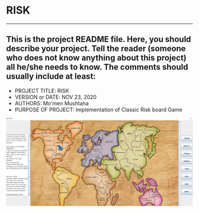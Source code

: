 # RISK

------------------------------------------------------------------------
This is the project README file. Here, you should describe your project.
Tell the reader (someone who does not know anything about this project)
all he/she needs to know. The comments should usually include at least:
------------------------------------------------------------------------

* PROJECT TITLE: RISK
* VERSION or DATE: NOV 23, 2020
* AUTHORS: Mo'men Mushtaha
* PURPOSE OF PROJECT: Implementation of Classic Risk board Game

![](ScreenShotOfRisk.PNG)
